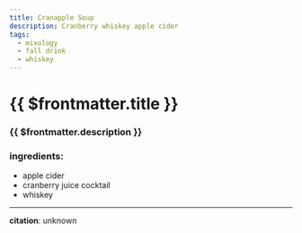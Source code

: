 ```yaml
---
title: Cranapple Soup
description: Cranberry whiskey apple cider
tags:
  - mixology
  - fall drink
  - whiskey
---
```


# {{ $frontmatter.title }}

### {{ $frontmatter.description }}

### ingredients:

- <MixologyConversion n="4 floz"/> apple cider
- <MixologyConversion n="2 floz"/> cranberry juice cocktail
- <MixologyConversion n="1 floz"/> whiskey

---

**citation**:
unknown
